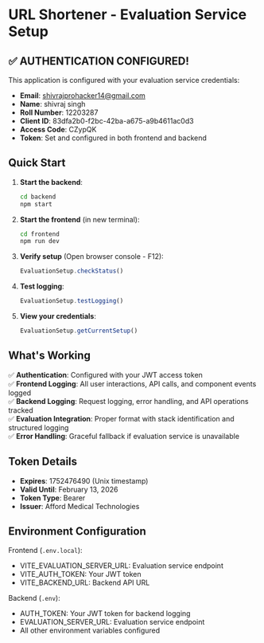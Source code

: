 # URL Shortener - Evaluation Service Setup

## ✅ **AUTHENTICATION CONFIGURED!**

This application is configured with your evaluation service credentials:

- **Email**: shivrajprohacker14@gmail.com
- **Name**: shivraj singh  
- **Roll Number**: 12203287
- **Client ID**: 83dfa2b0-f2bc-42ba-a675-a9b4611ac0d3
- **Access Code**: CZypQK
- **Token**: Set and configured in both frontend and backend

## Quick Start

1. **Start the backend**:
   ```bash
   cd backend
   npm start
   ```

2. **Start the frontend** (in new terminal):
   ```bash
   cd frontend
   npm run dev
   ```

3. **Verify setup** (Open browser console - F12):
   ```javascript
   EvaluationSetup.checkStatus()
   ```

4. **Test logging**:
   ```javascript
   EvaluationSetup.testLogging()
   ```

5. **View your credentials**:
   ```javascript
   EvaluationSetup.getCurrentSetup()
   ```

## What's Working

✅ **Authentication**: Configured with your JWT access token  
✅ **Frontend Logging**: All user interactions, API calls, and component events logged  
✅ **Backend Logging**: Request logging, error handling, and API operations tracked  
✅ **Evaluation Integration**: Proper format with stack identification and structured logging  
✅ **Error Handling**: Graceful fallback if evaluation service is unavailable

## Token Details
- **Expires**: 1752476490 (Unix timestamp)
- **Valid Until**: February 13, 2026
- **Token Type**: Bearer
- **Issuer**: Afford Medical Technologies

## Environment Configuration

Frontend (`.env.local`):
- VITE_EVALUATION_SERVER_URL: Evaluation service endpoint
- VITE_AUTH_TOKEN: Your JWT token
- VITE_BACKEND_URL: Backend API URL

Backend (`.env`):
- AUTH_TOKEN: Your JWT token for backend logging
- EVALUATION_SERVER_URL: Evaluation service endpoint
- All other environment variables configured